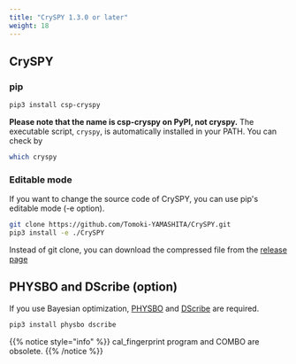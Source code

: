 ```yaml
---
title: "CrySPY 1.3.0 or later"
weight: 18
---
```


## CrySPY
### pip

``` bash
pip3 install csp-cryspy
```
**Please note that the name is csp-cryspy on PyPI, not cryspy.**
The executable script, `cryspy`, is automatically installed in your PATH. You can check by

``` bash
which cryspy
```

### Editable mode
If you want to change the source code of CrySPY, you can use pip's editable mode (-e option).

``` bash
git clone https://github.com/Tomoki-YAMASHITA/CrySPY.git
pip3 install -e ./CrySPY
```

Instead of git clone, you can download the compressed file from the [release page](https://github.com/Tomoki-YAMASHITA/CrySPY/releases)<i class="fas fa-external-link-alt"></i>

## PHYSBO and DScribe (option)
If you use Bayesian optimization, [PHYSBO](https://www.pasums.issp.u-tokyo.ac.jp/physbo/en/about)<i class="fas fa-external-link-alt"></i> and
[DScribe](https://singroup.github.io/dscribe/latest/#)<i class="fas fa-external-link-alt"></i> are required.

``` bash
pip3 install physbo dscribe
```


{{% notice style="info" %}}
cal_fingerprint program and COMBO are obsolete.
{{% /notice %}}

